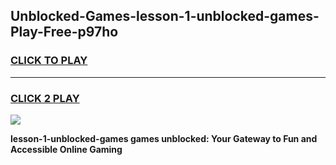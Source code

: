 
## Unblocked-Games-lesson-1-unblocked-games-Play-Free-p97ho
<h3>
<a href="https://premium76.site?title=lesson-1-unblocked-games&ref=10A">CLICK TO PLAY</a></h3>
<hr>

<h3>
<a href="https://premium76.site?title=lesson-1-unblocked-games&ref=10A">CLICK 2 PLAY</a>
  
</h3>

<a href="https://premium76.site?title=lesson-1-unblocked-games&ref=10A"><img src="https://clearcache.store/games.png"></a>


**lesson-1-unblocked-games games unblocked: Your Gateway to Fun and Accessible Online Gaming**
